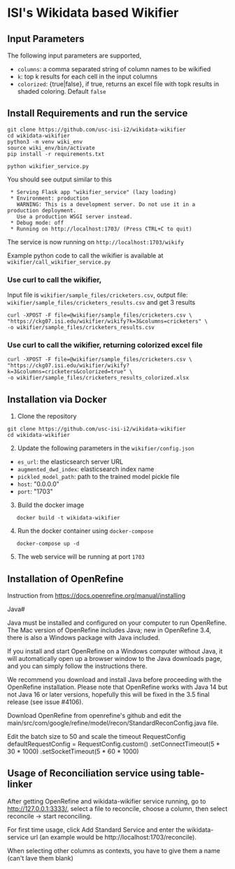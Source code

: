 # ISI's Wikidata based Wikifier

## Input Parameters

The following input parameters are supported,

- `columns`: a comma separated string of column names to be wikified
- `k`: top k results for each cell in the input columns
- `colorized`: {true|false}, if true, returns an excel file with topk results in shaded coloring. Default `false`


## Install Requirements and run the service
```
git clone https://github.com/usc-isi-i2/wikidata-wikifier
cd wikidata-wikifier
python3 -m venv wiki_env
source wiki_env/bin/activate
pip install -r requirements.txt

python wikifier_service.py
```
You should see output similar to this
```
 * Serving Flask app "wikifier_service" (lazy loading)
 * Environment: production
   WARNING: This is a development server. Do not use it in a production deployment.
   Use a production WSGI server instead.
 * Debug mode: off
 * Running on http://localhost:1703/ (Press CTRL+C to quit)
```

The service is now running on `http://localhost:1703/wikify`

Example python code to call the wikifier is available at `wikifier/call_wikifier_service.py`

### Use curl to call the wikifier, 

Input file is `wikifier/sample_files/cricketers.csv`, output file: `wikifier/sample_files/cricketers_results.csv` and get 3 results
```
curl -XPOST -F file=@wikifier/sample_files/cricketers.csv \
"https://ckg07.isi.edu/wikifier/wikify?k=3&columns=cricketers" \
-o wikifier/sample_files/cricketers_results.csv
```

### Use curl to call the wikifier, returning colorized excel file
```
curl -XPOST -F file=@wikifier/sample_files/cricketers.csv \
"https://ckg07.isi.edu/wikifier/wikify?k=3&columns=cricketers&colorized=true" \
-o wikifier/sample_files/cricketers_results_colorized.xlsx
```

## Installation via Docker

1. Clone the repository
```
git clone https://github.com/usc-isi-i2/wikidata-wikifier
cd wikidata-wikifier
```

2. Update the following parameters in the `wikifier/config.json`
- `es_url`: the elasticsearch server URL
- `augmented_dwd_index`: elasticsearch index name
- `pickled_model_path`: path to the trained model pickle file
- `host`: "0.0.0.0"
- `port`: "1703"

3. Build the docker image

```
   docker build -t wikidata-wikifier
```

4. Run the docker container using `docker-compose`

```
   docker-compose up -d
```

5. The web service will be running at port `1703`

## Installation of OpenRefine

Instruction from https://docs.openrefine.org/manual/installing

Java#

Java must be installed and configured on your computer to run OpenRefine. The Mac version of OpenRefine includes Java; new in OpenRefine 3.4, there is also a Windows package with Java included.

If you install and start OpenRefine on a Windows computer without Java, it will automatically open up a browser window to the Java downloads page, and you can simply follow the instructions there.

We recommend you download and install Java before proceeding with the OpenRefine installation. Please note that OpenRefine works with Java 14 but not Java 16 or later versions, hopefully this will be fixed in the 3.5 final release (see issue #4106).


Download OpenRefine from openrefine's github and edit the main/src/com/google/refine/model/recon/StandardReconConfig.java file.

Edit the batch size to 50 
and scale the timeout 
RequestConfig defaultRequestConfig = RequestConfig.custom()
                .setConnectTimeout(5 * 30 * 1000)
                .setSocketTimeout(5 * 60 * 1000)

## Usage of Reconciliation service using table-linker

After getting OpenRefine and wikidata-wikifier service running, go to http://127.0.0.1:3333/, select a file to reconcile, choose a column, then select reconcile -> start reconciling.

For first time usage, click Add Standard Service and enter the wikidata-service url (an example would be http://localhost:1703/reconcile).

When selecting other columns as contexts, you have to give them a name (can't lave them blank)



